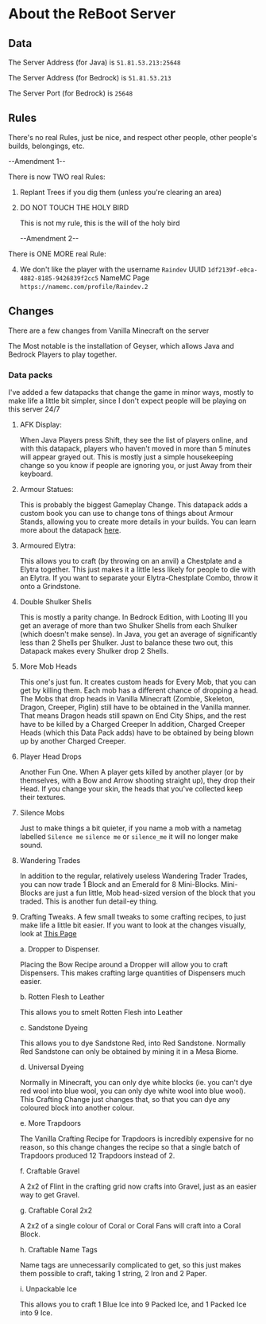 # About the ReBoot Server
## Data

The Server Address (for Java) is `51.81.53.213:25648`

The Server Address (for Bedrock) is `51.81.53.213`

The Server Port (for Bedrock) is `25648`

## Rules

There's no real Rules, just be nice, and respect other people, other people's builds, belongings, etc.

--Amendment 1--

There is now TWO real Rules:

1. Replant Trees if you dig them (unless you're clearing an area)
   
2. DO NOT TOUCH THE HOLY BIRD

      This is not my rule, this is the will of the holy bird

   --Amendment 2--
   
There is ONE MORE real Rule:

4. We don't like the player with the username `Raindev` UUID `1df2139f-e0ca-4882-8185-9426839f2cc5` NameMC Page `https://namemc.com/profile/Raindev.2`

## Changes

There are a few changes from Vanilla Minecraft on the server

The Most notable is the installation of Geyser, which allows Java and Bedrock Players to play together.

### Data packs

I've added a few datapacks that change the game in minor ways, mostly to make life a little bit simpler, since I don't expect people will be playing on this server 24/7

1. AFK Display:

   When Java Players press Shift, they see the list of players online, and with this datapack, players who haven't moved in more than 5 minutes will appear grayed out.
   This is mostly just a simple housekeeping change so you know if people are ignoring you, or just Away from their keyboard.

3. Armour Statues:

   This is probably the biggest Gameplay Change.
   This datapack adds a custom book you can use to change tons of things about Armour Stands, allowing you to create more details in your builds.
   You can learn more about the datapack [here](https://youtu.be/nV9-_RacnoI?si=cSXBl0mpLzYEGjW9).

4. Armoured Elytra:

   This allows you to craft (by throwing on an anvil) a Chestplate and a Elytra together. This just makes it a little less likely for people to die with an Elytra.
   If you want to separate your Elytra-Chestplate Combo, throw it onto a Grindstone.

5. Double Shulker Shells

   This is mostly a parity change.
   In Bedrock Edition, with Looting III you get an average of more than two Shulker Shells from each Shulker (which doesn't make sense).
   In Java, you get an average of significantly less than 2 Shells per Shulker.
   Just to balance these two out, this Datapack makes every Shulker drop 2 Shells.

6. More Mob Heads

   This one's just fun.
   It creates custom heads for Every Mob, that you can get by killing them.
   Each mob has a different chance of dropping a head.
   The Mobs that drop heads in Vanilla Minecraft (Zombie, Skeleton, Dragon, Creeper, Piglin) still have to be obtained in the Vanilla manner.
   That means Dragon heads still spawn on End City Ships, and the rest have to be killed by a Charged Creeper
   In addition, Charged Creeper Heads (which this Data Pack adds) have to be obtained by being blown up by another Charged Creeper.

7. Player Head Drops

   Another Fun One.
   When A player gets killed by another player (or by themselves, with a Bow and Arrow shooting straight up), they drop their Head.
   If you change your skin, the heads that you've collected keep their textures.

8. Silence Mobs

   Just to make things a bit quieter, if you name a mob with a nametag labelled `Silence me` `silence me` or `silence_me` it will no longer make sound.

9. Wandering Trades

   In addition to the regular, relatively useless Wandering Trader Trades, you can now trade 1 Block and an Emerald for 8 Mini-Blocks.
   Mini-Blocks are just a fun little, Mob head-sized version of the block that you traded.
   This is another fun detail-ey thing.

10. Crafting Tweaks.
    A few small tweaks to some crafting recipes, to just make life a little bit easier.
    If you want to look at the changes visually, look at [This Page](https://vanillatweaks.net/picker/crafting-tweaks/)
    
    a. Dropper to Dispenser.

      Placing the Bow Recipe around a Dropper will allow you to craft Dispensers.
      This makes crafting large quantities of Dispensers much easier.

    b. Rotten Flesh to Leather

      This allows you to smelt Rotten Flesh into Leather

    c. Sandstone Dyeing

      This allows you to dye Sandstone Red, into Red Sandstone.
      Normally Red Sandstone can only be obtained by mining it in a Mesa Biome.

    d. Universal Dyeing

      Normally in Minecraft, you can only dye white blocks (ie. you can't dye red wool into blue wool, you can only dye white wool into blue wool).
      This Crafting Change just changes that, so that you can dye any coloured block into another colour.

    e. More Trapdoors

      The Vanilla Crafting Recipe for Trapdoors is incredibly expensive for no reason, so this change changes the recipe so that a single batch of Trapdoors produced 12 Trapdoors instead of 2.

    f. Craftable Gravel

      A 2x2 of Flint in the crafting grid now crafts into Gravel, just as an easier way to get Gravel.

    g. Craftable Coral 2x2

      A 2x2 of a single colour of Coral or Coral Fans will craft into a Coral Block.

    h. Craftable Name Tags

      Name tags are unnecessarily complicated to get, so this just makes them possible to craft, taking 1 string, 2 Iron and 2 Paper.

    i. Unpackable Ice

      This allows you to craft 1 Blue Ice into 9 Packed Ice, and 1 Packed Ice into 9 Ice.
